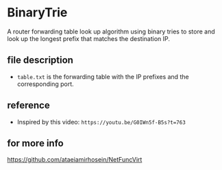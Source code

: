 
# BinaryTrie

A router forwarding table look up algorithm using binary tries to store and look up the longest prefix that matches the destination IP.  

## file description
- `table.txt` is the forwarding table with the IP prefixes and the corresponding port.

## reference
- Inspired by this video: `https://youtu.be/G0IWn5f-B5s?t=763`


## for more info
https://github.com/ataeiamirhosein/NetFuncVirt
